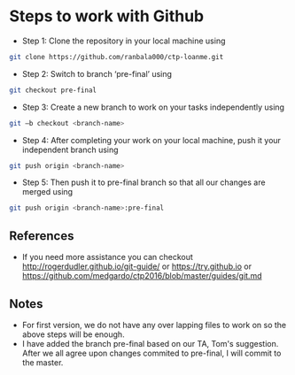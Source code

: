 # Steps to work with Github

* Step 1: Clone the repository in your local machine using
```bash 
git clone https://github.com/ranbala000/ctp-loanme.git
```
* Step 2: Switch to branch ‘pre-final’ using 
```bash
git checkout pre-final
```
* Step 3: Create a new branch to work on your tasks independently using 
```bash
git –b checkout <branch-name>
```
* Step 4: After completing your work on your local machine, push it your independent branch using 
```bash
git push origin <branch-name>
```
* Step 5: Then push it to pre-final branch so that all our changes are merged using 
```bash
git push origin <branch-name>:pre-final
```

## References  
* If you need more assistance you can checkout http://rogerdudler.github.io/git-guide/ or https://try.github.io or https://github.com/medgardo/ctp2016/blob/master/guides/git.md

## Notes
* For first version, we do not have any over lapping files to work on so the above steps will be enough.
* I have added the branch pre-final based on our TA, Tom's suggestion. After we all agree upon changes commited to pre-final, I will commit to the master.
